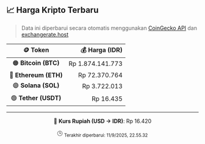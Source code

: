 

<!-- HARGA_KRIPTO -->
## 📈 Harga Kripto Terbaru

> Data ini diperbarui secara otomatis menggunakan [CoinGecko API](https://www.coingecko.com/) dan [exchangerate.host](https://exchangerate.host/)

<div align="center">

| 🪙 Token | 💰 Harga (IDR) |
|:------:|---------------:|
| 🟠 **Bitcoin (BTC)**   | Rp 1.874.141.773 |
| 🔵 **Ethereum (ETH)**  | Rp 72.370.764 |
| 🟣 **Solana (SOL)**    | Rp 3.722.013 |
| 🟢 **Tether (USDT)**   | Rp 16.435 |

---

💱 **Kurs Rupiah (USD → IDR)**: Rp 16.420

🕒 <sub>Terakhir diperbarui: 11/9/2025, 22.55.32</sub>

</div>
<!-- /HARGA_KRIPTO -->